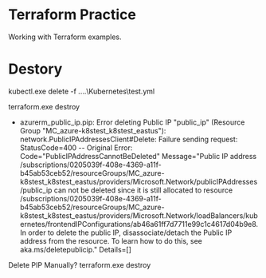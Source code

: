 # Terraform Practice

Working with Terraform examples.

# Destory
kubectl.exe delete -f ..\..\Kubernetes\test.yml


terraform.exe destroy

* azurerm_public_ip.pip: Error deleting Public IP "public_ip" (Resource Group "MC_azure-k8stest_k8stest_eastus"): network.PublicIPAddressesClient#Delete: Failure sending request: StatusCode=400 -- Original Error: Code="PublicIPAddressCannotBeDeleted" Message="Public IP address /subscriptions/0205039f-408e-4369-a11f-b45ab53ceb52/resourceGroups/MC_azure-k8stest_k8stest_eastus/providers/Microsoft.Network/publicIPAddresses/public_ip can not be deleted since it is still allocated to resource /subscriptions/0205039f-408e-4369-a11f-b45ab53ceb52/resourceGroups/MC_azure-k8stest_k8stest_eastus/providers/Microsoft.Network/loadBalancers/kubernetes/frontendIPConfigurations/ab46a61ff7d7711e99c1c4617d04b9e8. In order to delete the public IP, disassociate/detach the Public IP address from the resource.  To learn how to do this, see aka.ms/deletepublicip." Details=[]

Delete PIP Manually?
terraform.exe destroy